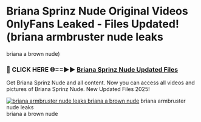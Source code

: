 # Briana Sprinz Nude Original Videos 0nlyFans Leaked - Files Updated! (briana armbruster nude leaks<br>
briana a brown nude)

<h3>🔴 CLICK HERE 🌐==►► <a href="https://tinyurl.com/2p9ay9w9" rel="nofollow">Briana Sprinz Nude Updated Files</a></h3>

Get Briana Sprinz Nude and all content. Now you can access all videos and pictures of Briana Sprinz Nude. New Updated Files 2025!

[![briana armbruster nude leaks<br>
briana a brown nude](https://i.imgur.com/KQgVmj3.gif)](https://tinyurl.com/2p9ay9w9)
briana armbruster nude leaks<br>
briana a brown nude